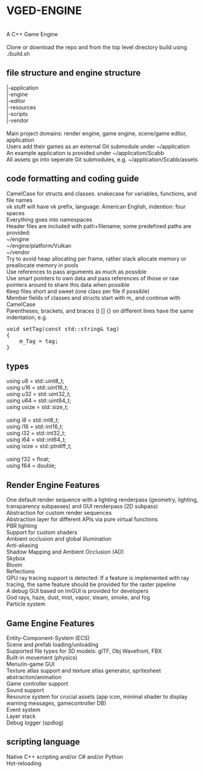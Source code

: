 # VGED-ENGINE
<br>
A C++ Game Engine<br>
<br>
Clone or download the repo and from the top level directory build using ./build.sh<br>

## file structure and engine structure
|-application<br>
|-engine<br>
|-editor<br>
|-resources<br>
|-scripts<br>
|-vendor<br>
<br>
Main project domains: render engine, game engine, scene/game editor, application<br>
Users add their games as an external Git submodule under ~/application<br>
An example application is provided under ~/application/Scabb<br>
All assets go into seperate Git submodules, e.g. ~/application/Scabb/assets<br>

## code formatting and coding guide
CamelCase for structs and classes. snakecase for variables, functions, and file names<BR>
vk stuff will have vk prefix, language: American English, indention: four spaces<BR>
Everything goes into namespaces<BR>
Header files are included with path+filename; some predefined paths are provided:<BR>
~/engine<BR>
~/engine/platform/Vulkan<BR>
~/vendor<BR>
Try to avoid heap allocating per frame, rather stack allocate memory or preallocate memory in pools<br>
Use references to pass arguments as much as possible<br>
Use smart pointers to own data and pass references of those or raw pointers around to share this data when possible<br>
Keep files short and sweet (one class per file if possible)<br>
Member fields of classes and structs start with m_ and continue with CamelCase<br>
Parentheses, brackets, and braces () [] {} on different lines have the same indentation, e.g. <br>
<pre>
void setTag(const std::string& tag)
{
    m_Tag = tag; 
}
</pre>
## types
using u8 = std::uint8_t;<br>
using u16 = std::uint16_t;<br>
using u32 = std::uint32_t;<br>
using u64 = std::uint64_t;<br>
using usize = std::size_t;<br>
<br>
using i8 = std::int8_t;<br>
using i16 = std::int16_t;<br>
using i32 = std::int32_t;<br>
using i64 = std::int64_t;<br>
using isize = std::ptrdiff_t;<br>
<br>
using f32 = float;<br>
using f64 = double;<br>

## Render Engine Features
One default render sequence with a lighting renderpass (geometry, lighting, transparency subpasses) and GUI renderpass (2D subpass)<br>
Abstraction for custom render sequences<br>
Abstraction layer for different APIs via pure virtual functions<br>
PBR lighting<br>
Support for custom shaders<br>
Ambient occlusion and global illumination<br>
Anti-aliasing<br>
Shadow Mapping and Ambient Occlusion (AO)<br>
Skybox<br>
Bloom<br>
Reflections<br>
GPU ray tracing support is detected: If a feature is implemented with ray tracing, the same feature should be provided for the raster pipeline<br>
A debug GUI based on ImGUI is provided for developers<br>
God rays, haze, dust, mist, vapor, steam, smoke, and fog<br>
Particle system<br>

## Game Engine Features
Entity-Component-System (ECS)<br>
Scene and prefab loading/unloading<br>
Supported file types for 3D models: glTF, Obj Wavefront, FBX<br>
Built-in movement (physics)<br>
Menu/in-game GUI<br>
Texture atlas support and texture atlas generator, spritesheet abstraction/animation<br>
Game controller support<br>
Sound support<br>
Resource system for crucial assets (app icon, minimal shader to display warning messages, gamecontroller DB)<br>
Event system<br>
Layer stack<br>
Debug logger (spdlog)<br>
  
## scripting language
Native C++ scripting and/or C# and/or Python<br>
Hot-reloading<br>
